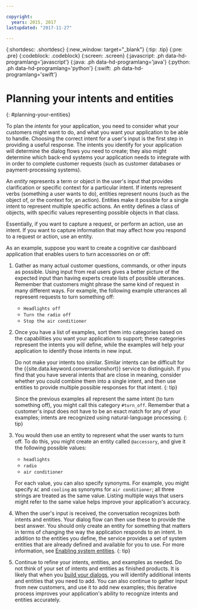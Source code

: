 ```yaml
---

copyright:
  years: 2015, 2017
lastupdated: "2017-11-27"

---
```


{:shortdesc: .shortdesc}
{:new_window: target="_blank"}
{:tip: .tip}
{:pre: .pre}
{:codeblock: .codeblock}
{:screen: .screen}
{:javascript: .ph data-hd-programlang='javascript'}
{:java: .ph data-hd-programlang='java'}
{:python: .ph data-hd-programlang='python'}
{:swift: .ph data-hd-programlang='swift'}

# Planning your intents and entities
{: #planning-your-entities}

To plan the *intents* for your application, you need to consider what your customers might want to do, and what you want your application to be able to handle. Choosing the correct intent for a user's input is the first step in providing a useful response. The intents you identify for your application will determine the dialog flows you need to create; they also might determine which back-end systems your application needs to integrate with in order to complete customer requests (such as customer databases or payment-processing systems).

An *entity* represents a term or object in the user's input that provides clarification or specific context for a particular intent. If intents represent verbs (something a user wants to do), entities represent nouns (such as the object of, or the context for, an action). Entities make it possible for a single intent to represent multiple specific actions. An entity defines a class of objects, with specific values representing possible objects in that class.

Essentially, if you want to capture a request, or perform an action, use an intent. If you want to capture information that may affect how you respond to a request or action, use an entity.

As an example, suppose you want to create a cognitive car dashboard application that enables users to turn accessories on or off:

1.  Gather as many actual customer questions, commands, or other inputs as possible. Using input from real users gives a better picture of the expected input than having experts create lists of possible utterances. Remember that customers might phrase the same kind of request in many different ways. For example, the following example utterances all represent requests to turn something off:

    - `Headlights off`
    - `Turn the radio off`
    - `Stop the air conditioner`
1.  Once you have a list of examples, sort them into categories based on the capabilities you want your application to support; these categories represent the intents you will define, while the examples will help your application to identify those intents in new input.

    Do not make your intents too similar. Similar intents can be difficult for the {{site.data.keyword.conversationshort}} service to distinguish. If you find that you have several intents that are close in meaning, consider whether you could combine them into a single intent, and then use entities to provide multiple possible responses for that intent.
    {: tip}

    Since the previous examples all represent the same intent (to turn something off), you might call this category `#turn_off`.
    Remember that a customer's input does not have to be an exact match for any of your examples; intents are recognized using natural-language processing.
    {: tip}
1.  You would then use an entity to represent what the user wants to turn off. To do this, you might create an entity called `@accessory`, and give it the following possible values:

    - `headlights`
    - `radio`
    - `air conditioner`

    For each value, you can also specify synonyms. For example, you might specify `AC` and `cooling` as synonyms for `air conditioner`; all three strings are treated as the same value. Listing multiple ways that users might refer to the same value helps improve your application's accuracy.
1.  When the user's input is received, the conversation recognizes both intents and entities. Your dialog flow can then use these to provide the best answer. You should only create an entity for something that matters in terms of changing the way the application responds to an intent.
    In addition to the entities you define, the service provides a set of system entities that are already defined and available for you to use. For more information, see [Enabling system entities](entities.html#enable_system_entities).
    {: tip}
1.  Continue to refine your intents, entities, and examples as needed. Do not think of your set of intents and entities as finished products. It is likely that when you [build your dialogs](dialog-build.html), you will identify additional intents and entities that you need to add. You can also continue to gather input from new customers, and use it to add new examples; this iterative process improves your application's ability to recognize intents and entities accurately.
